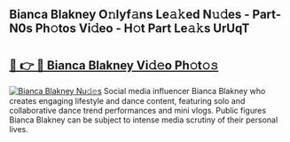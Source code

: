 ## Bianca Blakney O𝚗lyf𝚊ns Le𝚊𝚔ed N𝚞𝚍es - Part-N0s Ph𝚘tos Vi𝚍eo - H𝚘t Part Le𝚊𝚔s UrUqT

# <h2><a href="http://hfaezq.feru.top/?c=Bianca+Blakney">🔗 👉 🔴 Bianca Blakney Vi𝚍𝚎o Ph𝚘t𝚘𝚜</a></h2>

[![Bianca Blakney Nu𝚍𝚎s](https://i.imgur.com/0TWrTi3.gif)](http://hfaezq.feru.top/?c=Bianca+Blakney)
Social media influencer Bianca Blakney who creates engaging lifestyle and dance content, featuring solo and collaborative dance trend performances and mini vlogs. Public figures Bianca Blakney can be subject to intense media scrutiny of their personal lives. 
